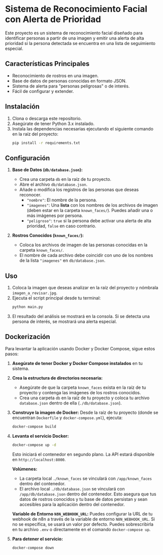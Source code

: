 # Sistema de Reconocimiento Facial con Alerta de Prioridad

Este proyecto es un sistema de reconocimiento facial diseñado para identificar personas a partir de una imagen y emitir una alerta de alta prioridad si la persona detectada se encuentra en una lista de seguimiento especial.

## Características Principales

- Reconocimiento de rostros en una imagen.
- Base de datos de personas conocidas en formato JSON.
- Sistema de alerta para "personas peligrosas" o de interés.
- Fácil de configurar y extender.

## Instalación

1. Clona o descarga este repositorio.
2. Asegúrate de tener Python 3.x instalado.
3. Instala las dependencias necesarias ejecutando el siguiente comando en la raíz del proyecto:
   ```bash
   pip install -r requirements.txt
   ```

## Configuración

1. **Base de Datos (`db/database.json`):**
   - Crea una carpeta `db` en la raíz de tu proyecto.
   - Abre el archivo `db/database.json`.
   - Añade o modifica los registros de las personas que deseas reconocer.
     - `"nombre"`: El nombre de la persona.
     - `"imagenes"`: Una **lista** con los nombres de los archivos de imagen (deben estar en la carpeta `known_faces/`). Puedes añadir una o más imágenes por persona.
     - `"peligroso"`: `true` si la persona debe activar una alerta de alta prioridad, `false` en caso contrario.

2. **Rostros Conocidos (`known_faces/`):**
   - Coloca los archivos de imagen de las personas conocidas en la carpeta `known_faces/`.
   - El nombre de cada archivo debe coincidir con uno de los nombres de la lista `"imagenes"` en `db/database.json`.

## Uso

1. Coloca la imagen que deseas analizar en la raíz del proyecto y nómbrala `imagen_a_revisar.jpg`.
2. Ejecuta el script principal desde tu terminal:
   ```bash
   python main.py
   ```
3. El resultado del análisis se mostrará en la consola. Si se detecta una persona de interés, se mostrará una alerta especial.

## Dockerización

Para levantar la aplicación usando Docker y Docker Compose, sigue estos pasos:

1.  **Asegúrate de tener Docker y Docker Compose instalados** en tu sistema.

2.  **Crea la estructura de directorios necesaria:**
    -   Asegúrate de que la carpeta `known_faces` exista en la raíz de tu proyecto y contenga las imágenes de los rostros conocidos.
    -   Crea una carpeta `db` en la raíz de tu proyecto y coloca tu archivo `database.json` dentro de ella (`./db/database.json`).

3.  **Construye la imagen de Docker:**
    Desde la raíz de tu proyecto (donde se encuentran `Dockerfile` y `docker-compose.yml`), ejecuta:
    ```bash
    docker-compose build
    ```

4.  **Levanta el servicio Docker:**
    ```bash
    docker-compose up -d
    ```
    Esto iniciará el contenedor en segundo plano. La API estará disponible en `http://localhost:8000`.

    **Volúmenes:**
    -   La carpeta local `./known_faces` se vinculará con `/app/known_faces` dentro del contenedor.
    -   El archivo local `./db/database.json` se vinculará con `/app/db/database.json` dentro del contenedor.
    Esto asegura que tus datos de rostros conocidos y tu base de datos persistan y sean accesibles para la aplicación dentro del contenedor.

    **Variable de Entorno `N8N_WEBHOOK_URL`:**
    Puedes configurar la URL de tu webhook de n8n a través de la variable de entorno `N8N_WEBHOOK_URL`. Si no se especifica, se usará un valor por defecto. Puedes sobrescribirla en tu archivo `.env` o directamente en el comando `docker-compose up`.

5.  **Para detener el servicio:**
    ```bash
    docker-compose down
    ```